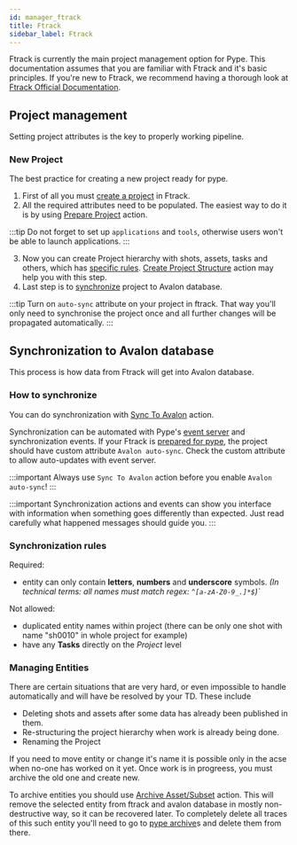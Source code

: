 ```yaml
---
id: manager_ftrack
title: Ftrack
sidebar_label: Ftrack
---
```


Ftrack is currently the main project management option for Pype. This documentation assumes that you are familiar with Ftrack and it's basic principles. If you're new to Ftrack, we recommend having a thorough look at [Ftrack Official Documentation](http://ftrack.rtd.ftrack.com/en/stable/).

## Project management
Setting project attributes is the key to properly working pipeline.

### New Project
The best practice for creating a new project ready for pype.
1. First of all you must [create a project](http://ftrack.rtd.ftrack.com/en/stable/using/managing_projects/creating_a_new_project.html) in Ftrack.
2. All the required attributes need to be populated. The easiest way to do it is by using [Prepare Project](manager_ftrack_actions#prepare-project) action.

:::tip
Do not forget to set up `applications` and `tools`, otherwise users won't be able to launch applications.
:::

3. Now you can create Project hierarchy with shots, assets, tasks and others, which has [specific rules](#synchronization-rules). [Create Project Structure](manager_ftrack_actions#create-project-structure) action may help you with this step.
4. Last step is to [synchronize](#synchronization-to-avalon-database) project to Avalon database.

:::tip
Turn on `auto-sync` attribute on your project in ftrack. That way you'll only need to synchronise the project once and all further changes will be propagated automatically.
:::

## Synchronization to Avalon database
This process is how data from Ftrack will get into Avalon database.

### How to synchronize
You can do synchronization with [Sync To Avalon](manager_ftrack_actions#sync-to-avalon) action.

Synchronization can be automated with Pype's [event server](#event-server) and synchronization events. If your Ftrack is [prepared for pype](#prepare-ftrack-for-pype), the project should have custom attribute `Avalon auto-sync`. Check the custom attribute to allow auto-updates with event server.

:::important
Always use `Sync To Avalon` action before you enable `Avalon auto-sync`!
:::

:::important
Synchronization actions and events can show you interface with information when something goes differently than expected. Just read carefully what happened messages should guide you.
:::

### Synchronization rules
Required:
- entity can only contain **letters**, **numbers** and **underscore** symbols.  *(In technical terms: all names must match regex: `^[a-zA-Z0-9_.]*$`)`*

Not allowed:
- duplicated entity names within project (there can be only one shot with name "sh0010" in whole project for example)
- have any **Tasks** directly on the *Project* level

### Managing Entities

There are certain situations that are very hard, or even impossible to handle automatically and will have be resolved by your TD. These include

- Deleting shots and assets after some data has already been published in them.
- Re-structuring the project hierarchy when work is already being done.
- Renaming the Project

If you need to move entity or change it's name it is possible only in the acse when no-one has worked on it yet. Once work is in progreess, you must archive the old one and create new.

To archive entities you should use [Archive Asset/Subset](manager_ftrack_actions#delete-asset/subset) action. This will remove the selected entity from ftrack and avalon database in mostly non-destructive way, so it can be recovered later. To completely delete all traces of this such entity you'll need to go to [pype archive](pype_archive)s and delete them from there.
